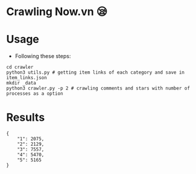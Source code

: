 Crawling Now.vn :sleepy:
=====

# Usage 

- Following these steps:

```
cd crawler
python3 utils.py # getting item links of each category and save in item_links.json
mkdir _data
python3 crawler.py -p 2 # crawling comments and stars with number of processes as a option
```

# Results

```
{
    "1": 2075,
    "2": 2129,
    "3": 7557,
    "4": 5470,
    "5": 5165
}
```
